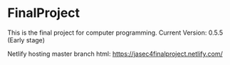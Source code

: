 # FinalProject
This is the final project for computer programming.
Current Version: 0.5.5 (Early stage)

Netlify hosting master branch html: https://jasec4finalproject.netlify.com/
